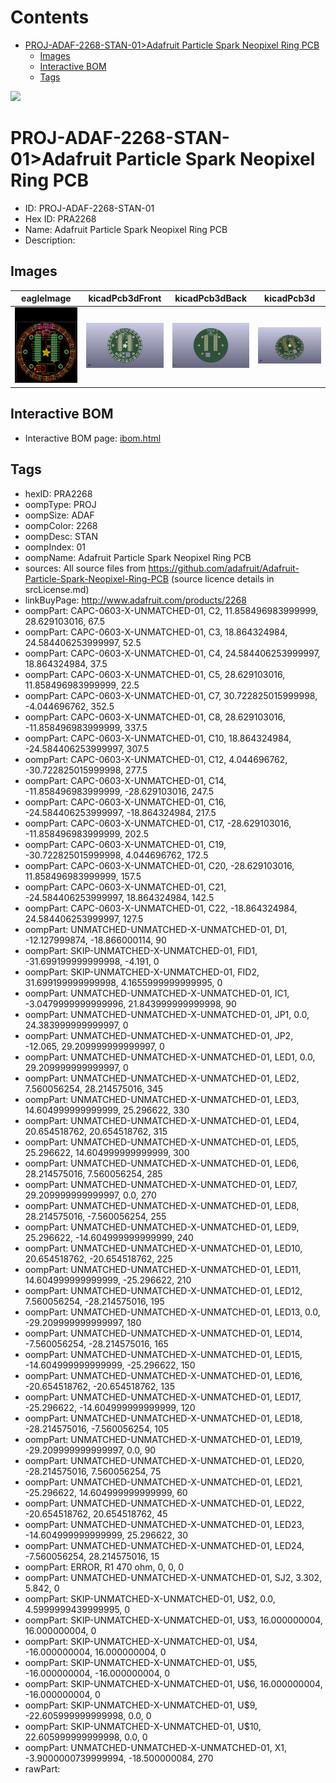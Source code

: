 



Contents
========

* [PROJ-ADAF-2268-STAN-01>Adafruit Particle Spark Neopixel Ring PCB](#proj-adaf-2268-stan-01adafruit-particle-spark-neopixel-ring-pcb)
	* [Images](#images)
	* [Interactive BOM](#interactive-bom)
	* [Tags](#tags)
  
![][im]
# PROJ-ADAF-2268-STAN-01>Adafruit Particle Spark Neopixel Ring PCB

- ID: PROJ-ADAF-2268-STAN-01
- Hex ID: PRA2268
- Name: Adafruit Particle Spark Neopixel Ring PCB
- Description: 

## Images
  
  

|eagleImage|kicadPcb3dFront|kicadPcb3dBack|kicadPcb3d|
| :---: | :---: | :---: | :---: |
|[![eagleImage](eagleImage_140.png)](eagleImage_600.png)|[![kicadPcb3dFront](kicadPcb3dFront_140.png)](kicadPcb3dFront_600.png)|[![kicadPcb3dBack](kicadPcb3dBack_140.png)](kicadPcb3dBack_600.png)|[![kicadPcb3d](kicadPcb3d_140.png)](kicadPcb3d_600.png)|

## Interactive BOM

- Interactive BOM page: [ibom.html](kicad/bom/ibom.html)

## Tags

- hexID: PRA2268
- oompType: PROJ
- oompSize: ADAF
- oompColor: 2268
- oompDesc: STAN
- oompIndex: 01
- oompName: Adafruit Particle Spark Neopixel Ring PCB
- sources: All source files from https://github.com/adafruit/Adafruit-Particle-Spark-Neopixel-Ring-PCB (source licence details in srcLicense.md)
- linkBuyPage: http://www.adafruit.com/products/2268
- oompPart: CAPC-0603-X-UNMATCHED-01, C2, 11.858496983999999, 28.629103016, 67.5
- oompPart: CAPC-0603-X-UNMATCHED-01, C3, 18.864324984, 24.584406253999997, 52.5
- oompPart: CAPC-0603-X-UNMATCHED-01, C4, 24.584406253999997, 18.864324984, 37.5
- oompPart: CAPC-0603-X-UNMATCHED-01, C5, 28.629103016, 11.858496983999999, 22.5
- oompPart: CAPC-0603-X-UNMATCHED-01, C7, 30.722825015999998, -4.044696762, 352.5
- oompPart: CAPC-0603-X-UNMATCHED-01, C8, 28.629103016, -11.858496983999999, 337.5
- oompPart: CAPC-0603-X-UNMATCHED-01, C10, 18.864324984, -24.584406253999997, 307.5
- oompPart: CAPC-0603-X-UNMATCHED-01, C12, 4.044696762, -30.722825015999998, 277.5
- oompPart: CAPC-0603-X-UNMATCHED-01, C14, -11.858496983999999, -28.629103016, 247.5
- oompPart: CAPC-0603-X-UNMATCHED-01, C16, -24.584406253999997, -18.864324984, 217.5
- oompPart: CAPC-0603-X-UNMATCHED-01, C17, -28.629103016, -11.858496983999999, 202.5
- oompPart: CAPC-0603-X-UNMATCHED-01, C19, -30.722825015999998, 4.044696762, 172.5
- oompPart: CAPC-0603-X-UNMATCHED-01, C20, -28.629103016, 11.858496983999999, 157.5
- oompPart: CAPC-0603-X-UNMATCHED-01, C21, -24.584406253999997, 18.864324984, 142.5
- oompPart: CAPC-0603-X-UNMATCHED-01, C22, -18.864324984, 24.584406253999997, 127.5
- oompPart: UNMATCHED-UNMATCHED-X-UNMATCHED-01, D1, -12.127999874, -18.866000114, 90
- oompPart: SKIP-UNMATCHED-X-UNMATCHED-01, FID1, -31.699199999999998, -4.191, 0
- oompPart: SKIP-UNMATCHED-X-UNMATCHED-01, FID2, 31.699199999999998, 4.1655999999999995, 0
- oompPart: UNMATCHED-UNMATCHED-X-UNMATCHED-01, IC1, -3.0479999999999996, 21.843999999999998, 90
- oompPart: UNMATCHED-UNMATCHED-X-UNMATCHED-01, JP1, 0.0, 24.383999999999997, 0
- oompPart: UNMATCHED-UNMATCHED-X-UNMATCHED-01, JP2, -12.065, 29.209999999999997, 0
- oompPart: UNMATCHED-UNMATCHED-X-UNMATCHED-01, LED1, 0.0, 29.209999999999997, 0
- oompPart: UNMATCHED-UNMATCHED-X-UNMATCHED-01, LED2, 7.560056254, 28.214575016, 345
- oompPart: UNMATCHED-UNMATCHED-X-UNMATCHED-01, LED3, 14.604999999999999, 25.296622, 330
- oompPart: UNMATCHED-UNMATCHED-X-UNMATCHED-01, LED4, 20.654518762, 20.654518762, 315
- oompPart: UNMATCHED-UNMATCHED-X-UNMATCHED-01, LED5, 25.296622, 14.604999999999999, 300
- oompPart: UNMATCHED-UNMATCHED-X-UNMATCHED-01, LED6, 28.214575016, 7.560056254, 285
- oompPart: UNMATCHED-UNMATCHED-X-UNMATCHED-01, LED7, 29.209999999999997, 0.0, 270
- oompPart: UNMATCHED-UNMATCHED-X-UNMATCHED-01, LED8, 28.214575016, -7.560056254, 255
- oompPart: UNMATCHED-UNMATCHED-X-UNMATCHED-01, LED9, 25.296622, -14.604999999999999, 240
- oompPart: UNMATCHED-UNMATCHED-X-UNMATCHED-01, LED10, 20.654518762, -20.654518762, 225
- oompPart: UNMATCHED-UNMATCHED-X-UNMATCHED-01, LED11, 14.604999999999999, -25.296622, 210
- oompPart: UNMATCHED-UNMATCHED-X-UNMATCHED-01, LED12, 7.560056254, -28.214575016, 195
- oompPart: UNMATCHED-UNMATCHED-X-UNMATCHED-01, LED13, 0.0, -29.209999999999997, 180
- oompPart: UNMATCHED-UNMATCHED-X-UNMATCHED-01, LED14, -7.560056254, -28.214575016, 165
- oompPart: UNMATCHED-UNMATCHED-X-UNMATCHED-01, LED15, -14.604999999999999, -25.296622, 150
- oompPart: UNMATCHED-UNMATCHED-X-UNMATCHED-01, LED16, -20.654518762, -20.654518762, 135
- oompPart: UNMATCHED-UNMATCHED-X-UNMATCHED-01, LED17, -25.296622, -14.604999999999999, 120
- oompPart: UNMATCHED-UNMATCHED-X-UNMATCHED-01, LED18, -28.214575016, -7.560056254, 105
- oompPart: UNMATCHED-UNMATCHED-X-UNMATCHED-01, LED19, -29.209999999999997, 0.0, 90
- oompPart: UNMATCHED-UNMATCHED-X-UNMATCHED-01, LED20, -28.214575016, 7.560056254, 75
- oompPart: UNMATCHED-UNMATCHED-X-UNMATCHED-01, LED21, -25.296622, 14.604999999999999, 60
- oompPart: UNMATCHED-UNMATCHED-X-UNMATCHED-01, LED22, -20.654518762, 20.654518762, 45
- oompPart: UNMATCHED-UNMATCHED-X-UNMATCHED-01, LED23, -14.604999999999999, 25.296622, 30
- oompPart: UNMATCHED-UNMATCHED-X-UNMATCHED-01, LED24, -7.560056254, 28.214575016, 15
- oompPart: ERROR, R1 470 ohm, 0, 0, 0
- oompPart: UNMATCHED-UNMATCHED-X-UNMATCHED-01, SJ2, 3.302, 5.842, 0
- oompPart: SKIP-UNMATCHED-X-UNMATCHED-01, U$2, 0.0, 4.5999999439999995, 0
- oompPart: SKIP-UNMATCHED-X-UNMATCHED-01, U$3, 16.000000004, 16.000000004, 0
- oompPart: SKIP-UNMATCHED-X-UNMATCHED-01, U$4, -16.000000004, 16.000000004, 0
- oompPart: SKIP-UNMATCHED-X-UNMATCHED-01, U$5, -16.000000004, -16.000000004, 0
- oompPart: SKIP-UNMATCHED-X-UNMATCHED-01, U$6, 16.000000004, -16.000000004, 0
- oompPart: SKIP-UNMATCHED-X-UNMATCHED-01, U$9, -22.605999999999998, 0.0, 0
- oompPart: SKIP-UNMATCHED-X-UNMATCHED-01, U$10, 22.605999999999998, 0.0, 0
- oompPart: UNMATCHED-UNMATCHED-X-UNMATCHED-01, X1, -3.9000000739999994, -18.500000084, 270
- rawPart: 



[im]: kicadPcb3d_450.png
